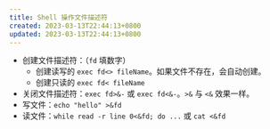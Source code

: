 ```yaml
---
title: Shell 操作文件描述符
created: 2023-03-13T22:44:13+0800
updated: 2023-03-13T22:44:13+0800
---
```



- 创建文件描述符：（`fd` 填数字）
  - 创建读写的 `exec fd<> fileName`。如果文件不存在，会自动创建。
  - 创建只读的 `exec fd< fileName`
- 关闭文件描述符：`exec fd>&-` 或 `exec fd<&-`。`>&` 与 `<&` 效果一样。
- 写文件：`echo "hello" >&fd`
- 读文件：`while read -r line 0<&fd; do ...` 或 `cat <&fd`
